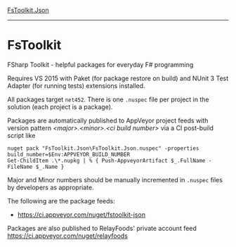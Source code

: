 [FsToolkit.Json](https://github.com/relayfoods/FsToolkit/tree/master/FsToolkit.Json)

---

# FsToolkit
FSharp Toolkit - helpful packages for everyday F# programming

Requires VS 2015 with Paket (for package restore on build) and NUnit 3 Test Adapter (for running tests) extensions installed.

All packages target `net452`. There is one `.nuspec` file per project in the solution (each project is a package).

Packages are automatically published to AppVeyor project feeds with version pattern _&lt;major>.&lt;minor>.&lt;ci build number>_ via a CI post-build script like

    nuget pack "FsToolkit.Json\FsToolkit.Json.nuspec" -properties build_number=$Env:APPVEYOR_BUILD_NUMBER
    Get-ChildItem .\*.nupkg | % { Push-AppveyorArtifact $_.FullName -FileName $_.Name }

Major and Minor numbers should be manually incremented in `.nuspec` files by developers as appropriate.

The following are the package feeds:
  - https://ci.appveyor.com/nuget/fstoolkit-json

Packages are also published to RelayFoods' private account feed https://ci.appveyor.com/nuget/relayfoods
